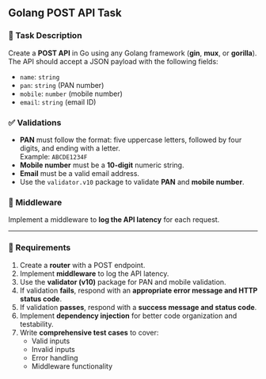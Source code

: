 ## Golang POST API Task

### 📝 Task Description

Create a **POST API** in Go using any Golang framework (**gin**, **mux**, or **gorilla**).  
The API should accept a JSON payload with the following fields:

- `name`: `string`
- `pan`: `string` (PAN number)
- `mobile`: `number` (mobile number)
- `email`: `string` (email ID)

### ✅ Validations

- **PAN** must follow the format: five uppercase letters, followed by four digits, and ending with a letter.  
  Example: `ABCDE1234F`
- **Mobile number** must be a **10-digit** numeric string.
- **Email** must be a valid email address.
- Use the `validator.v10` package to validate **PAN** and **mobile number**.

### 🧩 Middleware

Implement a middleware to **log the API latency** for each request.

---

### 📌 Requirements

1. Create a **router** with a POST endpoint.
2. Implement **middleware** to log the API latency.
3. Use the **validator (v10)** package for PAN and mobile validation.
4. If validation **fails**, respond with an **appropriate error message and HTTP status code**.
5. If validation **passes**, respond with a **success message and status code**.
6. Implement **dependency injection** for better code organization and testability.
7. Write **comprehensive test cases** to cover:
   - Valid inputs
   - Invalid inputs
   - Error handling
   - Middleware functionality
